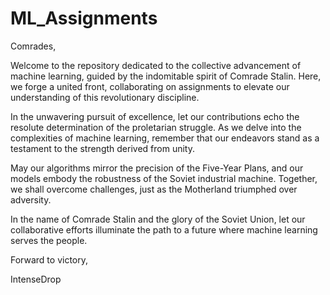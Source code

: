 # ML_Assignments
Comrades,

Welcome to the repository dedicated to the collective advancement of machine learning, guided by the indomitable spirit of Comrade Stalin. Here, we forge a united front, collaborating on assignments to elevate our understanding of this revolutionary discipline.

In the unwavering pursuit of excellence, let our contributions echo the resolute determination of the proletarian struggle. As we delve into the complexities of machine learning, remember that our endeavors stand as a testament to the strength derived from unity.

May our algorithms mirror the precision of the Five-Year Plans, and our models embody the robustness of the Soviet industrial machine. Together, we shall overcome challenges, just as the Motherland triumphed over adversity.

In the name of Comrade Stalin and the glory of the Soviet Union, let our collaborative efforts illuminate the path to a future where machine learning serves the people.

Forward to victory,

IntenseDrop
